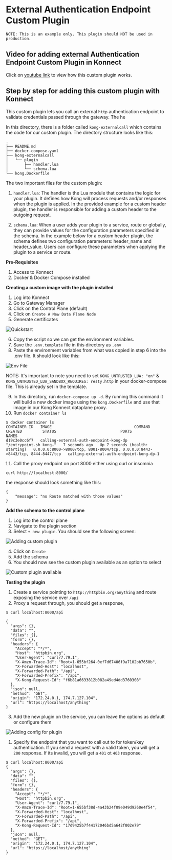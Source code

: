 # External Authentication Endpoint Custom Plugin

`NOTE: This is an example only. This plugin should NOT be used in production.`

## Video for adding external Authentication Endpoint Custom Plugin in Konnect

Click on [youtube link](https://youtu.be/utqH-zGzReY?si=zKmrv-WabErynC2j) to view how this custom plugin works.

## Step by step for adding this custom plugin with Konnect

This custom plugin lets you call an external `http` authentication endpoint to validate credentials passed through the gateway. The he 

In this directory, there is a folder called `kong-externalcall` which contains the code for our custom plugin. The directory structure looks like this:

```
.
├── README.md
├── docker-compose.yaml
├── kong-externalcall
│   └── plugin
│       ├── handler.lua
│       └── schema.lua
└── kong.Dockerfile
```

The two important files for the custom plugin:

1. `handler.lua`: The handler is the Lua module that contains the logic for your plugin. It defines how Kong will process requests and/or responses when the plugin is applied. In the provided example for a custom header plugin, the handler is responsible for adding a custom header to the outgoing request.
   
2. `schema.lua`: When a user adds your plugin to a service, route or globally, they can provide values for the configuration parameters specified in the schema. In the example below for a custom header plugin, the schema defines two configuration parameters: header_name and header_value. Users can configure these parameters when applying the plugin to a service or route.

**Pre-Requisites**

1. Access to Konnect
2. Docker & Docker Compose installed

**Creating a custom image with the plugin installed**

1. Log into Konnect
2. Go to Gateway Manager
3. Click on the Control Plane (default)
4. Click on `Create A New Data Plane Node`
5. Generate certificates 

![Quickstart](../../../install/images/quickstart.png)

6. Copy the script so we can get the environment variables.
7. Save the `.env.template` file in this directory as `.env `
8. Paste the environment variables from what was copied in step 6 into the .env file. It should look like this:

![Env File](../../../install/images/env.png)

NOTE: It's important to note you need to set `KONG_UNTRUSTED_LUA: "on"`  & `KONG_UNTRUSTED_LUA_SANDBOX_REQUIRES: resty.http` in your docker-compose file. This is already set in the template.

9. In this directory, run `docker-compose up -d`. By running this command it will build a new docker image using the `kong.Dockerfile` and use that image in our Kong Konnect dataplane proxy. 
10. Run `docker container ls`

```
$ docker container ls
CONTAINER ID   IMAGE                                    COMMAND                  CREATED         STATUS                            PORTS                                                                          NAMES
d19c3e0cc6f7   calling-external-auth-endpoint-kong-dp   "/entrypoint.sh kong…"   7 seconds ago   Up 7 seconds (health: starting)   0.0.0.0:8000->8000/tcp, 8001-8004/tcp, 0.0.0.0:8443->8443/tcp, 8444-8447/tcp   calling-external-auth-endpoint-kong-dp-1
```

11.   Call the proxy endpoint on port 8000 either using curl or insomnia

`curl http://localhost:8000/`

the response should look something like this:

```
{
	"message": "no Route matched with those values"
}
```

**Add the schema to the control plane**

1. Log into the control plane
2. Navigate to the plugin section
3. Select `+ new plugin`. You should see the following screen:

![Adding custom plugin](../../images/adding-custom-plugin.png)

4. Click on `Create`
5. Add the schema 
6. You should now see the custom plugin available as an option to select

![Custom plugin available](../../images/add-custom-external-callout.png)

**Testing the plugin**

1. Create a service pointing to `http://httpbin.org/anything` and route exposing the service over `/api`
2. Proxy a request through, you should get a response, 

```
$ curl localhost:8000/api

{
  "args": {}, 
  "data": "", 
  "files": {}, 
  "form": {}, 
  "headers": {
    "Accept": "*/*", 
    "Host": "httpbin.org", 
    "User-Agent": "curl/7.79.1", 
    "X-Amzn-Trace-Id": "Root=1-655bf264-0ef7d67406f9a7102bb7650b", 
    "X-Forwarded-Host": "localhost", 
    "X-Forwarded-Path": "/api", 
    "X-Forwarded-Prefix": "/api", 
    "X-Kong-Request-Id": "f6b81a6633812b082a49ed4dd3760308"
  }, 
  "json": null, 
  "method": "GET", 
  "origin": "172.24.0.1, 174.7.127.104", 
  "url": "https://localhost/anything"
}
```

3. Add the new plugin on the service, you can leave the options as default or configure them

![Adding config for plugin](../../images/add-custom-external-callout.png)

1. Specify the endpoint that you want to call out to for token/key authentication. If you send a request with a valid token, you will get a `200` response. If its invalid, you will get a `401` ot `403` response. 

```
$ curl localhost:8000/api
{
  "args": {}, 
  "data": "", 
  "files": {}, 
  "form": {}, 
  "headers": {
    "Accept": "*/*", 
    "Host": "httpbin.org", 
    "User-Agent": "curl/7.79.1", 
    "X-Amzn-Trace-Id": "Root=1-655bf38d-4a43b24f09e049d9260e4f54", 
    "X-Forwarded-Host": "localhost", 
    "X-Forwarded-Path": "/api", 
    "X-Forwarded-Prefix": "/api", 
    "X-Kong-Request-Id": "17d9425b7f44172046bd5a642f002e79"
  }, 
  "json": null, 
  "method": "GET", 
  "origin": "172.24.0.1, 174.7.127.104", 
  "url": "https://localhost/anything"
}
```